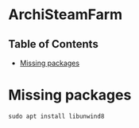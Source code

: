# ArchiSteamFarm

## Table of Contents

* [Missing packages](#missing-packages)

# Missing packages

```shell
sudo apt install libunwind8
```
